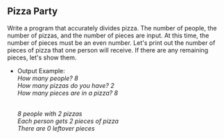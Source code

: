 ## Pizza Party

Write a program that accurately divides pizza.
The number of people, the number of pizzas, and the number of pieces are input.
At this time, the number of pieces must be an even number.
Let's print out the number of pieces of pizza that one person will receive.
If there are any remaining pieces, let's show them.


* Output Example:
  <br>*How many people? 8*
  <br>*How many pizzas do you have? 2*
  <br>*How many pieces are in a pizza? 8*

    <br>*8 people with 2 pizzas*
    <br>*Each person gets 2 pieces of pizza*
    <br>*There are 0 leftover pieces*

